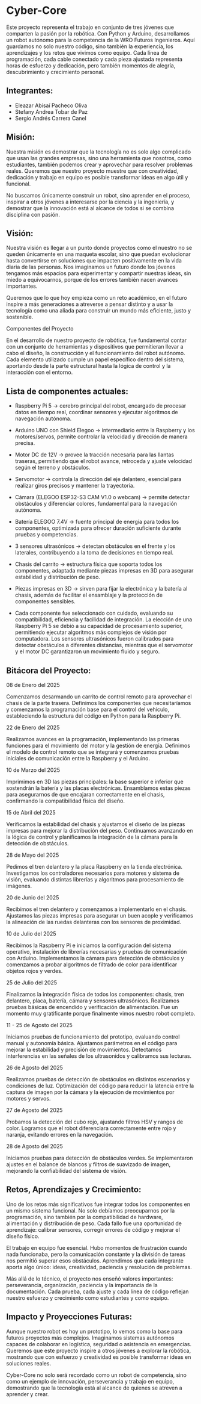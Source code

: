 # Cyber-Core

Este proyecto representa el trabajo en conjunto de tres jóvenes que comparten la pasión por la robótica. Con Python y Arduino, desarrollamos un robot autónomo para la competencia de la 
WRO Futuros Ingenieros. Aquí guardamos no solo nuestro código, sino también la experiencia, los aprendizajes y los retos que vivimos como equipo. Cada línea de programación, cada cable 
conectado y cada pieza ajustada representa horas de esfuerzo y dedicación, pero también momentos de alegría, descubrimiento y crecimiento personal.

Integrantes:
-
* Eleazar Abisaí Pacheco Oliva 
* Stefany Andrea Tobar de Paz 
* Sergio Andrés Carrera Canel

Misión:
-
Nuestra misión es demostrar que la tecnología no es solo algo complicado que usan las grandes empresas, sino una herramienta que nosotros, como estudiantes, también podemos crear y 
aprovechar para resolver problemas reales. Queremos que nuestro proyecto muestre que con creatividad, dedicación y trabajo en equipo es posible transformar ideas en algo útil y 
funcional.

No buscamos únicamente construir un robot, sino aprender en el proceso, inspirar a otros jóvenes a interesarse por la ciencia y la ingeniería, y demostrar que la innovación está al 
alcance de todos si se combina disciplina con pasión.

Visión:
-
Nuestra visión es llegar a un punto donde proyectos como el nuestro no se queden únicamente en una maqueta escolar, sino que puedan evolucionar hasta convertirse en soluciones que 
impacten positivamente en la vida diaria de las personas. Nos imaginamos un futuro donde los jóvenes tengamos más espacios para experimentar y compartir nuestras ideas, sin miedo a 
equivocarnos, porque de los errores también nacen avances importantes.

Queremos que lo que hoy empieza como un reto académico, en el futuro inspire a más generaciones a atreverse a pensar distinto y a usar la tecnología como una aliada para construir un 
mundo más eficiente, justo y sostenible.

Componentes del Proyecto

En el desarrollo de nuestro proyecto de robótica, fue fundamental contar con un conjunto de herramientas y dispositivos que permitieran llevar a cabo el diseño, la construcción y el 
funcionamiento del robot autónomo. Cada elemento utilizado cumple un papel específico dentro del sistema, aportando desde la parte estructural hasta la lógica de control y la 
interacción con el entorno.

Lista de componentes actuales:
-
* Raspberry Pi 5 → cerebro principal del robot, encargado de procesar datos en tiempo real, coordinar sensores y ejecutar algoritmos de navegación autónoma.

* Arduino UNO con Shield Elegoo → intermediario entre la Raspberry y los motores/servos, permite controlar la velocidad y dirección de manera precisa.

* Motor DC de 12V → provee la tracción necesaria para las llantas traseras, permitiendo que el robot avance, retroceda y ajuste velocidad según el terreno y obstáculos.

* Servomotor → controla la dirección del eje delantero, esencial para realizar giros precisos y mantener la trayectoria.

* Cámara (ELEGOO ESP32-S3 CAM V1.0 o webcam) → permite detectar obstáculos y diferenciar colores, fundamental para la navegación autónoma.

* Batería ELEGOO 7.4V → fuente principal de energía para todos los componentes, optimizada para ofrecer duración suficiente durante pruebas y competencias.

* 3 sensores ultrasónicos → detectan obstáculos en el frente y los laterales, contribuyendo a la toma de decisiones en tiempo real.

* Chasis del carrito → estructura física que soporta todos los componentes, adaptada mediante piezas impresas en 3D para asegurar estabilidad y distribución de peso.

* Piezas impresas en 3D → sirven para fijar la electrónica y la batería al chasis, además de facilitar el ensamblaje y la protección de componentes sensibles.

* Cada componente fue seleccionado con cuidado, evaluando su compatibilidad, eficiencia y facilidad de integración. La elección de una Raspberry Pi 5 se debió a su capacidad de
procesamiento superior, permitiendo ejecutar algoritmos más complejos de visión por computadora. Los sensores ultrasónicos fueron calibrados para detectar obstáculos a diferentes
distancias, mientras que el servomotor y el motor DC garantizaron un movimiento fluido y seguro.

Bitácora del Proyecto:
-
08 de Enero del 2025

Comenzamos desarmando un carrito de control remoto para aprovechar el chasis de la parte trasera. Definimos los componentes que necesitaríamos y comenzamos la programación base para el 
control del vehículo, estableciendo la estructura del código en Python para la Raspberry Pi.

22 de Enero del 2025

Realizamos avances en la programación, implementando las primeras funciones para el movimiento del motor y la gestión de energía. Definimos el modelo de control remoto que se integrará 
y comenzamos pruebas iniciales de comunicación entre la Raspberry y el Arduino.

10 de Marzo del 2025

Imprimimos en 3D las piezas principales: la base superior e inferior que sostendrán la batería y las placas electrónicas. Ensamblamos estas piezas para asegurarnos de que encajaran 
correctamente en el chasis, confirmando la compatibilidad física del diseño.

15 de Abril del 2025

Verificamos la estabilidad del chasis y ajustamos el diseño de las piezas impresas para mejorar la distribución del peso. Continuamos avanzando en la lógica de control y planificamos la 
integración de la cámara para la detección de obstáculos.

28 de Mayo del 2025

Pedimos el tren delantero y la placa Raspberry en la tienda electrónica. Investigamos los controladores necesarios para motores y sistema de visión, evaluando distintas librerías y 
algoritmos para procesamiento de imágenes.

20 de Junio del 2025

Recibimos el tren delantero y comenzamos a implementarlo en el chasis. Ajustamos las piezas impresas para asegurar un buen acople y verificamos la alineación de las ruedas delanteras 
con los sensores de proximidad.

10 de Julio del 2025

Recibimos la Raspberry Pi e iniciamos la configuración del sistema operativo, instalación de librerías necesarias y pruebas de comunicación con Arduino. Implementamos la cámara para 
detección de obstáculos y comenzamos a probar algoritmos de filtrado de color para identificar objetos rojos y verdes.

25 de Julio del 2025

Finalizamos la integración física de todos los componentes: chasis, tren delantero, placa, batería, cámara y sensores ultrasónicos. Realizamos pruebas básicas de encendido y 
verificación de alimentación. Fue un momento muy gratificante porque finalmente vimos nuestro robot completo.

11 - 25 de Agosto del 2025

Iniciamos pruebas de funcionamiento del prototipo, evaluando control manual y autonomía básica. Ajustamos parámetros en el código para mejorar la estabilidad y precisión de movimientos. 
Detectamos interferencias en las señales de los ultrasonidos y calibramos sus lecturas.

26 de Agosto del 2025

Realizamos pruebas de detección de obstáculos en distintos escenarios y condiciones de luz. Optimización del código para reducir la latencia entre la captura de imagen por la cámara y 
la ejecución de movimientos por motores y servos.

27 de Agosto del 2025

Probamos la detección del cubo rojo, ajustando filtros HSV y rangos de color. Logramos que el robot diferenciara correctamente entre rojo y naranja, evitando errores en la navegación.

28 de Agosto del 2025

Iniciamos pruebas para detección de obstáculos verdes. Se implementaron ajustes en el balance de blancos y filtros de suavizado de imagen, mejorando la confiabilidad del sistema de 
visión.

Retos, Aprendizajes y Crecimiento:
-
Uno de los retos más significativos fue integrar todos los componentes en un mismo sistema funcional. No solo debíamos preocuparnos por la programación, sino también por la 
compatibilidad de hardware, alimentación y distribución de peso. Cada fallo fue una oportunidad de aprendizaje: calibrar sensores, corregir errores de código y mejorar el diseño físico.

El trabajo en equipo fue esencial. Hubo momentos de frustración cuando nada funcionaba, pero la comunicación constante y la división de tareas nos permitió superar esos obstáculos. 
Aprendimos que cada integrante aporta algo único: ideas, creatividad, paciencia y resolución de problemas.

Más allá de lo técnico, el proyecto nos enseñó valores importantes: perseverancia, organización, paciencia y la importancia de la documentación. Cada prueba, cada ajuste y cada línea de 
código reflejan nuestro esfuerzo y crecimiento como estudiantes y como equipo.

Impacto y Proyecciones Futuras:
-
Aunque nuestro robot es hoy un prototipo, lo vemos como la base para futuros proyectos más complejos. Imaginamos sistemas autónomos capaces de colaborar en logística, seguridad o 
asistencia en emergencias. Queremos que este proyecto inspire a otros jóvenes a explorar la robótica, mostrando que con esfuerzo y creatividad es posible transformar ideas en soluciones 
reales.

Cyber-Core no solo será recordado como un robot de competencia, sino como un ejemplo de innovación, perseverancia y trabajo en equipo, demostrando que la tecnología está al alcance de 
quienes se atreven a aprender y crear.
